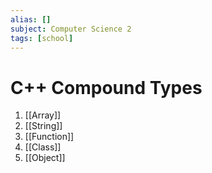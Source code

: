 ```yaml
---
alias: []
subject: Computer Science 2
tags: [school]
---
```

# C++ Compound Types


1. [[Array]]
2. [[String]]
3. [[Function]]
4. [[Class]]
5. [[Object]]